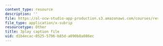 ```yaml
---
content_type: resource
description: ''
file: https://ol-ocw-studio-app-production.s3.amazonaws.com/courses/res-15-003-shaping-the-future-of-work-15-662x-spring-2016/d1b4ecac05255796b85da890b8a086ec_Tpaw_dE9LyY.vtt
file_type: application/x-subrip
resourcetype: Other
title: 3play caption file
uid: d1b4ecac-0525-5796-b85d-a890b8a086ec
---
```

